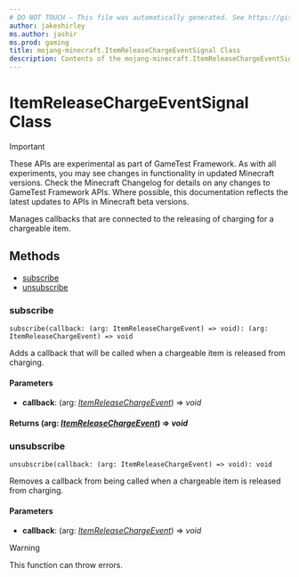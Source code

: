 ```yaml
---
# DO NOT TOUCH — This file was automatically generated. See https://github.com/Mojang/MinecraftScriptingApiDocsGenerator to modify descriptions, examples, etc.
author: jakeshirley
ms.author: jashir
ms.prod: gaming
title: mojang-minecraft.ItemReleaseChargeEventSignal Class
description: Contents of the mojang-minecraft.ItemReleaseChargeEventSignal class.
---
```

# ItemReleaseChargeEventSignal Class
>[!IMPORTANT]
>These APIs are experimental as part of GameTest Framework. As with all experiments, you may see changes in functionality in updated Minecraft versions. Check the Minecraft Changelog for details on any changes to GameTest Framework APIs. Where possible, this documentation reflects the latest updates to APIs in Minecraft beta versions.

Manages callbacks that are connected to the releasing of charging for a chargeable item.

## Methods
- [subscribe](#subscribe)
- [unsubscribe](#unsubscribe)
  
### **subscribe**
`
subscribe(callback: (arg: ItemReleaseChargeEvent) => void): (arg: ItemReleaseChargeEvent) => void
`

Adds a callback that will be called when a chargeable item is released from charging.
#### **Parameters**
- **callback**: (arg: [*ItemReleaseChargeEvent*](ItemReleaseChargeEvent.md)) => *void*

#### **Returns** (arg: [*ItemReleaseChargeEvent*](ItemReleaseChargeEvent.md)) => *void*


### **unsubscribe**
`
unsubscribe(callback: (arg: ItemReleaseChargeEvent) => void): void
`

Removes a callback from being called when a chargeable item is released from charging.
#### **Parameters**
- **callback**: (arg: [*ItemReleaseChargeEvent*](ItemReleaseChargeEvent.md)) => *void*


> [!WARNING]
> This function can throw errors.

